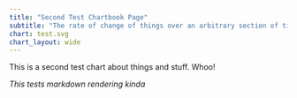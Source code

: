 ```yaml
---
title: "Second Test Chartbook Page"
subtitle: "The rate of change of things over an arbitrary section of time"
chart: test.svg
chart_layout: wide
---
```

This is a second test chart about things and stuff. Whoo!

*This tests markdown rendering kinda*

